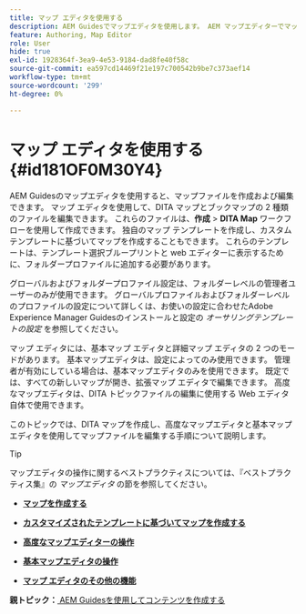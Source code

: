 ```yaml
---
title: マップ エディタを使用する
description: AEM Guidesでマップエディタを使用します。 AEM マップエディターでマップファイルを作成および編集する方法について説明します。
feature: Authoring, Map Editor
role: User
hide: true
exl-id: 1928364f-3ea9-4e53-9184-dad8fe40f58c
source-git-commit: ea597cd14469f21e197c700542b9be7c373aef14
workflow-type: tm+mt
source-wordcount: '299'
ht-degree: 0%

---
```


# マップ エディタを使用する {#id181OF0M30Y4}

AEM Guidesのマップエディタを使用すると、マップファイルを作成および編集できます。 マップ エディタを使用して、DITA マップとブックマップの 2 種類のファイルを編集できます。 これらのファイルは、**作成** \> **DITA Map** ワークフローを使用して作成できます。 独自のマップ テンプレートを作成し、カスタム テンプレートに基づいてマップを作成することもできます。 これらのテンプレートは、テンプレート選択ブループリントと web エディターに表示するために、フォルダープロファイルに追加する必要があります。

グローバルおよびフォルダープロファイル設定は、フォルダーレベルの管理者ユーザーのみが使用できます。 グローバルプロファイルおよびフォルダーレベルのプロファイルの設定について詳しくは、お使いの設定に合わせたAdobe Experience Manager Guidesのインストールと設定の *オーサリングテンプレートの設定* を参照してください。

マップ エディタには、基本マップ エディタと詳細マップ エディタの 2 つのモードがあります。 基本マップエディタは、設定によってのみ使用できます。 管理者が有効にしている場合は、基本マップエディタのみを使用できます。 既定では、すべての新しいマップが開き、拡張マップ エディタで編集できます。 高度なマップエディタは、DITA トピックファイルの編集に使用する Web エディタ自体で使用できます。

このトピックでは、DITA マップを作成し、高度なマップエディタと基本マップエディタを使用してマップファイルを編集する手順について説明します。

>[!TIP]
>
> マップエディタの操作に関するベストプラクティスについては、『ベストプラクティス集』の *マップエディタ* の節を参照してください。

- **[マップを作成する](map-editor-create-map.md)**

- **[カスタマイズされたテンプレートに基づいてマップを作成する](create-maps-customized-templates.md)**

- **[高度なマップエディターの操作](map-editor-advanced-map-editor.md)**

- **[基本マップエディタの操作](map-editor-basic-map-editor.md)**

- **[マップ エディタのその他の機能](map-editor-other-features.md)**


**親トピック：**[ AEM Guidesを使用してコンテンツを作成する ](authoring-content-xml-doc.md)

